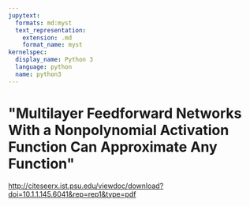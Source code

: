 ```yaml
---
jupytext:
  formats: md:myst
  text_representation:
    extension: .md
    format_name: myst
kernelspec:
  display_name: Python 3
  language: python
  name: python3
---
```


# "Multilayer Feedforward Networks With a Nonpolynomial Activation Function Can Approximate Any Function"

http://citeseerx.ist.psu.edu/viewdoc/download?doi=10.1.1.145.6041&rep=rep1&type=pdf